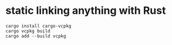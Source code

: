 # static linking anything with Rust

```console
cargo install cargo-vcpkg
cargo vcpkg build
cargo add --build vcpkg
```
